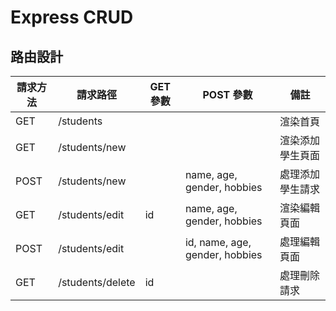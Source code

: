 # Express CRUD

## 路由設計

| 請求方法 | 請求路徑         | GET 參數 | POST 參數                      | 備註             |
| -------- | ---------------- | -------- | ------------------------------ | ---------------- |
| GET      | /students        |          |                                | 渲染首頁         |
| GET      | /students/new    |          |                                | 渲染添加學生頁面 |
| POST     | /students/new    |          | name, age, gender, hobbies     | 處理添加學生請求 |
| GET      | /students/edit   | id       | name, age, gender, hobbies     | 渲染編輯頁面     |
| POST     | /students/edit   |          | id, name, age, gender, hobbies | 處理編輯頁面     |
| GET      | /students/delete | id       |                                | 處理刪除請求     |

